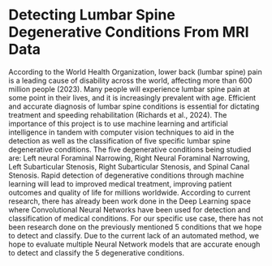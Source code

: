# Detecting Lumbar Spine Degenerative Conditions From MRI Data

According to the World Health Organization, lower back (lumbar spine) pain is a leading cause of disability across the world, affecting more than 600 million people (2023). Many people will experience lumbar spine pain at some point in their lives, and it is increasingly prevalent with age. Efficient and accurate diagnosis of lumbar spine conditions is essential for dictating treatment and speeding rehabilitation (Richards et al., 2024). The importance of this project is to use machine learning and artificial intelligence in tandem with computer vision techniques to aid in the detection as well as the classification of five specific lumbar spine degenerative conditions. The five degenerative conditions being studied are: Left neural Foraminal Narrowing, Right Neural Foraminal Narrowing, Left Subarticular Stenosis, Right Subarticular Stenosis, and Spinal Canal Stenosis. Rapid detection of degenerative conditions through machine learning will lead to improved medical treatment, improving patient outcomes and quality of life for millions worldwide. According to current research, there has already been work done in the Deep Learning space where Convolutional Neural Networks have been used for detection and classification of medical conditions. For our specific use case, there has not been research done on the previously mentioned 5 conditions that we hope to detect and classify. Due to the current lack of an automated method, we hope to evaluate multiple Neural Network models that are accurate enough to detect and classify the 5 degenerative conditions.
